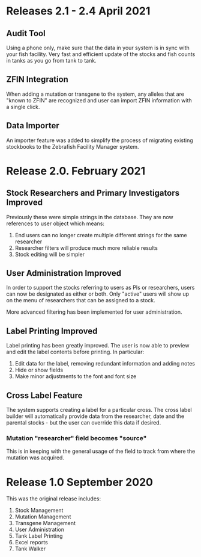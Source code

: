 # Releases 2.1 - 2.4 April 2021

## Audit Tool

Using a phone only, make sure that the data in your system is in sync with
your fish facility.
Very fast and efficient update of the stocks and 
fish counts in tanks as you go from tank to tank.

## ZFIN Integration

When adding a mutation or transgene to the system, any alleles that are "known to
ZFIN" are recognized and user can import ZFIN information with a single click.

## Data Importer

An importer feature was added to simplify the process of migrating existing
stockbooks to the Zebrafish Facility Manager system.

# Release 2.0. February 2021

## Stock Researchers and Primary Investigators Improved

Previously these were simple strings in the database.
They are now references to user object which means:

1. End users can no longer create multiple different strings for the same researcher
1. Researcher filters will produce much more reliable results
1. Stock editing will be simpler

## User Administration Improved

In order to support the stocks referring to users as PIs or researchers, users
can now be designated as either or both.  Only "active" users will show up on
the menu of researchers that can be assigned to a stock.

More advanced filtering has been implemented for user administration.

## Label Printing Improved

Label printing has been greatly improved. The user is now able to preview and edit the
label contents before printing. In particular:

1. Edit data for the label, removing redundant information and adding notes
1. Hide or show fields
1. Make minor adjustments to the font and font size

## Cross Label Feature

The system supports creating a label for a particular cross.
The cross label builder will automatically provide data from the researcher,
date and the parental stocks - but the user can override this data if desired.

### Mutation "researcher" field becomes "source"

This is in keeping with the general usage of the field to track from where the mutation
was acquired.

# Release 1.0 September 2020

This was the original release includes:

1. Stock Management
1. Mutation Management
1. Transgene Management
1. User Administration
1. Tank Label Printing
1. Excel reports
1. Tank Walker


